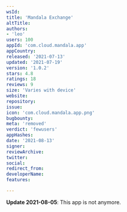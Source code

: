 ```yaml
---
wsId: 
title: 'Mandala Exchange'
altTitle: 
authors:
- 'leo'
users: 100
appId: 'com.cloud.mandala.app'
appCountry: 
released: '2021-07-13'
updated: '2021-07-19'
version: '1.0.2'
stars: 4.8
ratings: 18
reviews: 9
size: 'Varies with device'
website: 
repository: 
issue: 
icon: 'com.cloud.mandala.app.png'
bugbounty: 
meta: 'removed'
verdict: 'fewusers'
appHashes: 
date: '2021-08-13'
signer: 
reviewArchive: 
twitter: 
social: 
redirect_from: 
developerName: 
features: 

---
```


**Update 2021-08-05**: This app is not anymore.

